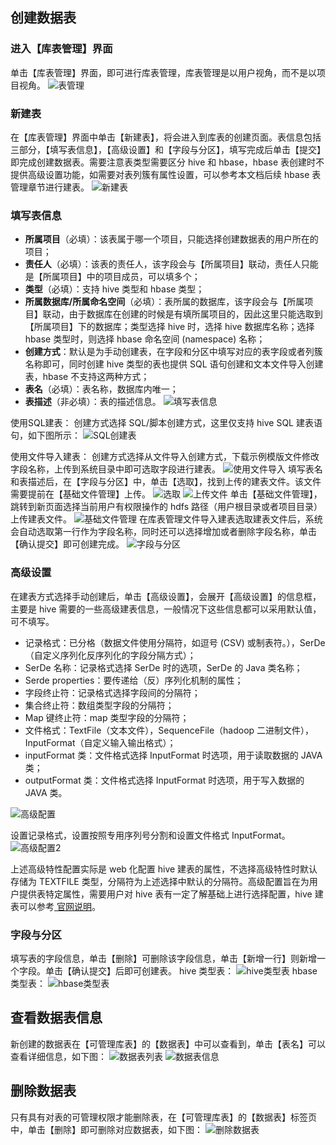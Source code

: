 ## 创建数据表
### 进入【库表管理】界面
单击【库表管理】界面，即可进行库表管理，库表管理是以用户视角，而不是以项目视角。
![表管理](http://imgcache.tce.fsphere.cn/image/mc.qcloudimg.com/static/img/23ed6398354eb90ed626e9b3988fc635/image.png)
### 新建表
在【库表管理】界面中单击【新建表】，将会进入到库表的创建页面。表信息包括三部分，【填写表信息】，【高级设置】和【字段与分区】，填写完成后单击【提交】即完成创建数据表。需要注意表类型需要区分 hive 和 hbase，hbase 表创建时不提供高级设置功能，如需要对表列簇有属性设置，可以参考本文档后续 hbase 表管理章节进行建表。
![新建表](http://imgcache.tce.fsphere.cn/image/mc.qcloudimg.com/static/img/01375e84754b991f6d4b33340ee96719/image.png)

### 填写表信息
- **所属项目**（必填）：该表属于哪一个项目，只能选择创建数据表的用户所在的项目；
- **责任人**（必填）：该表的责任人，该字段会与【所属项目】联动，责任人只能是【所属项目】中的项目成员，可以填多个；
- **类型**（必填）：支持 hive 类型和 hbase 类型；
- **所属数据库/所属命名空间**（必填）：表所属的数据库，该字段会与【所属项目】联动，由于数据库在创建的时候是有填所属项目的，因此这里只能选取到【所属项目】下的数据库；类型选择 hive 时，选择 hive 数据库名称；选择 hbase 类型时，则选择 hbase 命名空间 (namespace) 名称；
- **创建方式**：默认是为手动创建表，在字段和分区中填写对应的表字段或者列簇名称即可，同时创建 hive 类型的表也提供 SQL 语句创建和文本文件导入创建表，hbase 不支持这两种方式；
- **表名**（必填）：表名称，数据库内唯一；
- **表描述**（非必填）：表的描述信息。
![填写表信息](http://imgcache.tce.fsphere.cn/image/mc.qcloudimg.com/static/img/e64b70906ff187eaa108e1ea8fcb641f/image.png)

使用SQL建表：
创建方式选择 SQL/脚本创建方式，这里仅支持 hive SQL 建表语句，如下图所示：
![SQL创建表](http://imgcache.tce.fsphere.cn/image/mc.qcloudimg.com/static/img/c888423b5ec1e1c4888b17524d9448c8/image.png)

使用文件导入建表：
创建方式选择从文件导入创建方式，下载示例模版文件修改字段名称，上传到系统目录中即可选取字段进行建表。
![使用文件导入](http://imgcache.tce.fsphere.cn/image/mc.qcloudimg.com/static/img/1b2579e64870f9749976db0951062248/image.png)
填写表名和表描述后，在【字段与分区】中，单击【选取】，找到上传的建表文件。该文件需要提前在【基础文件管理】上传。
![选取](http://imgcache.tce.fsphere.cn/image/mc.qcloudimg.com/static/img/68447f50e8f3fbe786f2e89b0d6abac4/image.png)
![上传文件](http://imgcache.tce.fsphere.cn/image/mc.qcloudimg.com/static/img/9dbd647838bed7d921e96a44f7272c49/image.png)
单击【基础文件管理】，跳转到新页面选择当前用户有权限操作的 hdfs 路径（用户根目录或者项目目录）上传建表文件。
![基础文件管理](http://imgcache.tce.fsphere.cn/image/mc.qcloudimg.com/static/img/d95d6a7af25661228f784d742e993178/image.png)
在库表管理文件导入建表选取建表文件后，系统会自动选取第一行作为字段名称，同时还可以选择增加或者删除字段名称，单击【确认提交】即可创建完成。
![字段与分区](http://imgcache.tce.fsphere.cn/image/mc.qcloudimg.com/static/img/98fc39b74667ba62876bde3d7cfb5b39/image.png)

### 高级设置
在建表方式选择手动创建后，单击【高级设置】，会展开【高级设置】的信息框，主要是 hive 需要的一些高级建表信息，一般情况下这些信息都可以采用默认值，可不填写。
- 记录格式：已分格（数据文件使用分隔符，如逗号 (CSV) 或制表符。），SerDe（自定义序列化反序列化的字段分隔方式）；
- SerDe 名称：记录格式选择 SerDe 时的选项，SerDe 的 Java 类名称；
- Serde properties：要传递给（反）序列化机制的属性；
- 字段终止符：记录格式选择字段间的分隔符；
- 集合终止符：数组类型字段的分隔符；
- Map 键终止符：map 类型字段的分隔符；
- 文件格式：TextFile（文本文件），SequenceFile（hadoop 二进制文件），InputFormat（自定义输入输出格式）；
- inputFormat 类：文件格式选择 InputFormat 时选项，用于读取数据的 JAVA 类；
- outputFormat 类：文件格式选择 InputFormat 时选项，用于写入数据的 JAVA 类。

![高级配置](http://imgcache.tce.fsphere.cn/image/mc.qcloudimg.com/static/img/8e3cb3a6365943380941bb474c26c79b/image.png)

设置记录格式，设置按照专用序列号分割和设置文件格式 InputFormat。
![高级配置2](http://imgcache.tce.fsphere.cn/image/mc.qcloudimg.com/static/img/2f933b3efa846889f093c92f02310069/image.png)

上述高级特性配置实际是 web 化配置 hive 建表的属性，不选择高级特性时默认存储为 TEXTFILE 类型，分隔符为上述选择中默认的分隔符。高级配置旨在为用户提供表特定属性，需要用户对 hive 表有一定了解基础上进行选择配置，hive 建表可以参考[ 官网说明](https://cwiki.apache.org/confluence/display/Hive/LanguageManual+DDL#LanguageManualDDL-CreateTableCreate/Drop/TruncateTable)。

### 字段与分区
填写表的字段信息，单击【删除】可删除该字段信息，单击【新增一行】则新增一个字段。单击【确认提交】后即可创建表。
hive 类型表：
![hive类型表](http://imgcache.tce.fsphere.cn/image/mc.qcloudimg.com/static/img/0733194eef45d3261bf40b39ef751a81/image.png)
hbase 类型表：
![hbase类型表](http://imgcache.tce.fsphere.cn/image/mc.qcloudimg.com/static/img/c2b9b7d0617a20adb730c4a0c155e3ad/image.png)

## 查看数据表信息
新创建的数据表在【可管理库表】的【数据表】中可以查看到，单击【表名】可以查看详细信息，如下图：
![数据表列表](http://imgcache.tce.fsphere.cn/image/mc.qcloudimg.com/static/img/a46530bf4eabe3e056d7dcd1c6d9b974/image.png)
![数据表信息](http://imgcache.tce.fsphere.cn/image/mc.qcloudimg.com/static/img/9bea9b35fef2715f471d062b01775ccd/image.png)

## 删除数据表
只有具有对表的可管理权限才能删除表，在【可管理库表】的【数据表】标签页中，单击【删除】即可删除对应数据表，如下图：
![删除数据表](http://imgcache.tce.fsphere.cn/image/mc.qcloudimg.com/static/img/ca940a427881b9e000506f6ee2fcb5ee/image.png)




